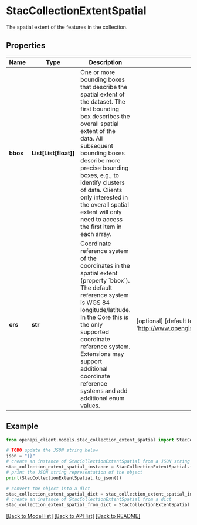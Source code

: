 # StacCollectionExtentSpatial

The spatial extent of the features in the collection.

## Properties

Name | Type | Description | Notes
------------ | ------------- | ------------- | -------------
**bbox** | **List[List[float]]** | One or more bounding boxes that describe the spatial extent of the dataset.  The first bounding box describes the overall spatial extent of the data. All subsequent bounding boxes describe  more precise bounding boxes, e.g., to identify clusters of data. Clients only interested in the overall spatial extent will only need to access the first item in each array. | 
**crs** | **str** | Coordinate reference system of the coordinates in the spatial extent (property &#x60;bbox&#x60;). The default reference system is WGS 84 longitude/latitude. In the Core this is the only supported coordinate reference system. Extensions may support additional coordinate reference systems and add additional enum values. | [optional] [default to 'http://www.opengis.net/def/crs/OGC/1.3/CRS84']

## Example

```python
from openapi_client.models.stac_collection_extent_spatial import StacCollectionExtentSpatial

# TODO update the JSON string below
json = "{}"
# create an instance of StacCollectionExtentSpatial from a JSON string
stac_collection_extent_spatial_instance = StacCollectionExtentSpatial.from_json(json)
# print the JSON string representation of the object
print(StacCollectionExtentSpatial.to_json())

# convert the object into a dict
stac_collection_extent_spatial_dict = stac_collection_extent_spatial_instance.to_dict()
# create an instance of StacCollectionExtentSpatial from a dict
stac_collection_extent_spatial_from_dict = StacCollectionExtentSpatial.from_dict(stac_collection_extent_spatial_dict)
```
[[Back to Model list]](../README.md#documentation-for-models) [[Back to API list]](../README.md#documentation-for-api-endpoints) [[Back to README]](../README.md)


